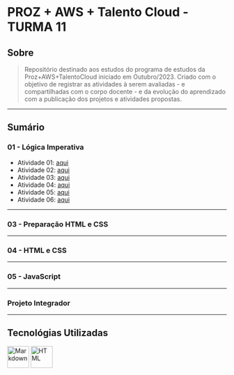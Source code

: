 # PROZ + AWS + Talento Cloud - TURMA 11

## Sobre

> Repositório destinado aos estudos do programa de estudos da Proz+AWS+TalentoCloud iniciado em Outubro/2023.
> Criado com o objetivo de registrar as atividades à serem avaliadas - e compartilhadas com o corpo docente - e da evolução do aprendizado com a publicação dos projetos e atividades propostas.

---

## Sumário

### 01 - Lógica Imperativa
  - Atividade 01: [aqui](./01-logica-imperativa/desenvolvimento-01.md)
  - Atividade 02: [aqui](./01-logica-imperativa/desenvolvimento-02.md)
  - Atividade 03: [aqui](./01-logica-imperativa/desenvolvimento-03.md)
  - Atividade 04: [aqui](./01-logica-imperativa/desenvolvimento-04.md)
  - Atividade 05: [aqui](./01-logica-imperativa/desenvolvimento-05.md)
  - Atividade 06: [aqui](./01-logica-imperativa/desenvolvimento-06.md)

---

### 03 - Preparação HTML e CSS
---
### 04 - HTML e CSS
---
### 05 - JavaScript
---
### Projeto Integrador
---

## Tecnológias Utilizadas
<div style="display: inline_block">
  <img align="center" alt="Markdown" height="50" width="50" src="https://cdn.jsdelivr.net/gh/devicons/devicon/icons/markdown/markdown-original.svg" />
  <img align="center" alt="HTML" height="50" width="50" src="https://cdn.jsdelivr.net/gh/devicons/devicon/icons/html5/html5-original.svg" />
</div>

